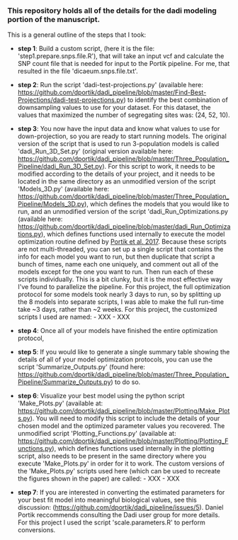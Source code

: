 ### This repository holds all of the details for the dadi modeling portion of the manuscript.

This is a general outline of the steps that I took:

- **step 1**: Build a custom script, (here it is the file: 'step1.prepare.snps.file.R'), that will take an input vcf and calculate the SNP count file that is needed for input to the Portik pipeline. For me, that resulted in the file 'dicaeum.snps.file.txt'.
          
- **step 2**: Run the script 'dadi-test-projections.py' (available here: https://github.com/dportik/dadi_pipeline/blob/master/Find-Best-Projections/dadi-test-projections.py) to identify the best combination of downsampling values to use for your dataset. For this dataset, the values that maximized the number of segregating sites was: (24, 52, 10).

- **step 3**: You now have the input data and know what values to use for down-projection, so you are ready to start running models. The original version of the script that is used to run 3-population models is called 'dadi_Run_3D_Set.py' (original version available here: https://github.com/dportik/dadi_pipeline/blob/master/Three_Population_Pipeline/dadi_Run_3D_Set.py). For this script to work, it needs to be modified according to the details of your project, and it needs to be located in the same directory as an unmodified version of the script 'Models_3D.py' (available here: https://github.com/dportik/dadi_pipeline/blob/master/Three_Population_Pipeline/Models_3D.py), which defines the models that you would like to run, and an unmodified version of the script 'dadi_Run_Optimizations.py (available here: https://github.com/dportik/dadi_pipeline/blob/master/dadi_Run_Optimizations.py), which defines functions used internally to execute the model optimization routine defined by [Portik et al. 2017](https://onlinelibrary.wiley.com/doi/full/10.1111/mec.14266). Because these scripts are not multi-threaded, you can set up a single script that contains the info for each model you want to run, but then duplicate that script a bunch of times, name each one uniquely, and comment out all of the models except for the one you want to run. Then run each of these scripts individually. This is a bit clunky, but it is the most effective way I've found to parallelize the pipeline. For this project, the full optimization protocol for some models took nearly 3 days to run, so by splitting up the 8 models into separate scripts, I was able to make the full run-time take ~3 days, rather than ~2 weeks. For this project, the customized scripts I used are named:
            - XXX
            - XXX

          
- **step 4**: Once all of your models have finished the entire optimization protocol,

- **step 5**: If you would like to generate a single summary table showing the details of all of your model optimization protocols, you can use the script 'Summarize_Outputs.py' (found here: https://github.com/dportik/dadi_pipeline/blob/master/Three_Population_Pipeline/Summarize_Outputs.py) to do so. 
          
- **step 6**: Visualize your best model using the python script 'Make_Plots.py' (available at: https://github.com/dportik/dadi_pipeline/blob/master/Plotting/Make_Plots.py). You will need to modify this script to include the details of your chosen model and the optimized parameter values you recovered. The unmodified script 'Plotting_Functions.py' (available at: https://github.com/dportik/dadi_pipeline/blob/master/Plotting/Plotting_Functions.py), which defines functions used internally in the plotting script, also needs to be present in the same directory where you execute 'Make_Plots.py' in order for it to work. The custom versions of the 'Make_Plots.py' scripts used here (which can be used to recreate the figures shown in the paper) are called:
            - XXX
            - XXX 
          
- **step 7**: If you are interested in converting the estimated parameters for your best fit model into meaningful biological values,
          see this discussion: (https://github.com/dportik/dadi_pipeline/issues/5). Daniel Portik reccommends consulting the Dadi
          user group for more details. For this project I used the script 'scale.parameters.R' to perform conversions.
          
